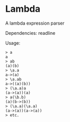 # Lambda

A lambda expression parser

Dependencies: readline

Usage:

```
> a
a
> ab
(a)(b)
> \a.a
a->(a)
> \a.ab
a->((a)(b))
> (\a.a)a
(a->(a))(a)
> a(\b.b)
(a)(b->(b))
> (\a.a)(\a.a)
(a->(a))(a->(a))
> etc.
```
